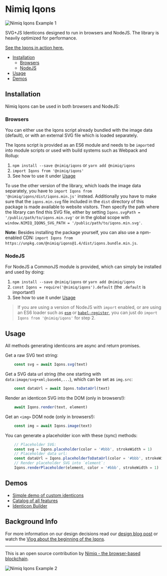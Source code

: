 # Nimiq Iqons

![Nimiq Iqons Example 1](https://raw.githubusercontent.com/nimiq/iqons/master/example1.png)

SVG+JS Identicons designed to run in browsers and NodeJS.
The library is heavily optimized for performance.

[See the Iqons in action here.](https://nimiq.github.io/iqons/)

- [Installation](#installation)
    - [Browsers](#browsers)
    - [NodeJS](#nodejs)
- [Usage](#usage)
- [Demos](#demos)

## Installation

Nimiq Iqons can be used in both browsers and NodeJS:

### Browsers

You can either use the Iqons script already bundled with the image data (default),
or with an external SVG file which is loaded separately.

The Iqons script is provided as an ES6 module and needs to be `import`ed
into module scripts or used with build systems such as Webpack and Rollup:

1. `npm install --save @nimiq/iqons` or `yarn add @nimiq/iqons`
2. `import Iqons from '@nimiq/iqons'`
3. See how to use it under [Usage](#usage)

To use the other version of the library, which loads the image data separately,
you have to `import Iqons from '@nimiq/iqons/dist/iqons.min.js'` instead.
Additionally you have to make sure that the `iqons.min.svg` file included in the
`dist` directory of this package is made available to website visitors.
Then specify the path where the library can find this SVG file, either by setting
`Iqons.svgPath = '/public/path/to/iqons.min.svg'` or in the global scope with
`window.NIMIQ_IQONS_SVG_PATH = '/public/path/to/iqons.min.svg'`.

**Note:** Besides installing the package yourself, you can also use
a npm-enabled CDN:
`import Iqons from https://unpkg.com/@nimiq/iqons@1.4/dist/iqons.bundle.min.js`.

### NodeJS

For NodeJS a CommonJS module is provided,
which can simply be installed and used by doing:

1. `npm install --save @nimiq/iqons` or `yarn add @nimiq/iqons`
2. `const Iqons = require('@nimiq/iqons').default` (the `.default` is important!)
3. See how to use it under [Usage](#usage)

> If you are using a version of NodeJS with `import` enabled, or are using an
> ES6 loader such as [`esm`](https://www.npmjs.com/package/esm) or
> [`babel-register`](https://www.npmjs.com/package/babel-register), you can just
> do `import Iqons from '@nimiq/iqons'` for step 2.

## Usage

All methods generating identicons are async and return promises.

Get a raw SVG text string:

```js
    const svg = await Iqons.svg(text)
```

Get a SVG data url string (the one starting with `data:image/svg+xml;base64,...`),
which can be set as `img.src`:

```js
    const dataUrl = await Iqons.toDataUrl(text)
```

Render an identicon SVG into the DOM (only in browsers!):

```js
    await Iqons.render(text, element)
```

Get an `<img>` DOM node (only in browsers!):

```js
    const img = await Iqons.image(text)
```

You can generate a placeholder icon with these (sync) methods:

```js
    // Placeholder SVG:
    const svg = Iqons.placeholder(color = '#bbb', strokeWidth = 1)
    // Placeholder data url:
    const dataUrl = Iqons.placeholderToDataUrl(color = '#bbb', strokeWidth = 1)
    // Render placeholder SVG into `element`:
    Iqons.renderPlaceholder(element, color = '#bbb', strokeWidth = 1)
```

## Demos

- [Simple demo of custom identicons](https://nimiq.github.io/iqons/)
- [Catalog of all features](https://nimiq.github.io/iqons/catalog.html)
- [Identicon Builder](https://nimiq.github.io/iqons/builder.html)

## Background Info

For more information on our design decisions read our [design blog post](https://medium.com/nimiq-network/devblog-2-identicons-be50dca91d55)
or watch the [Vlog about the beginning of the Iqons](https://www.youtube.com/watch?v=cAkllk_fKwA).

---

This is an open source contribution by [Nimiq - the browser-based blockchain](https://nimiq.com).

![Nimiq Iqons Example 2](https://raw.githubusercontent.com/nimiq/iqons/master/example2.png)
